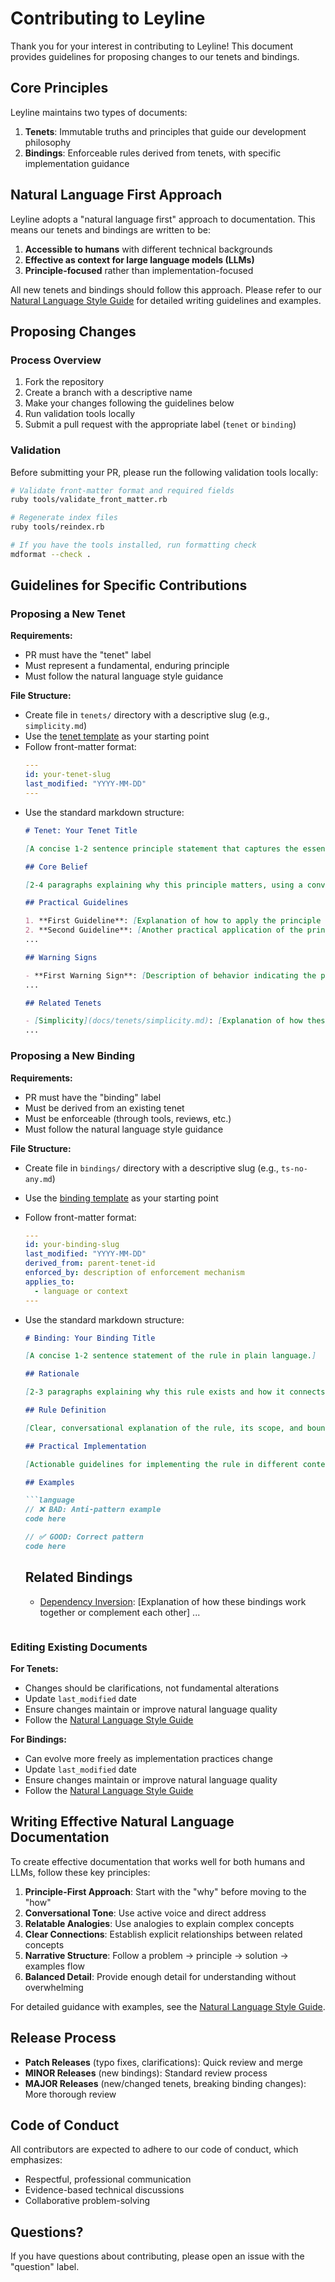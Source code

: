 # Contributing to Leyline

Thank you for your interest in contributing to Leyline! This document provides guidelines for proposing changes to our tenets and bindings.

## Core Principles

Leyline maintains two types of documents:

1. **Tenets**: Immutable truths and principles that guide our development philosophy
2. **Bindings**: Enforceable rules derived from tenets, with specific implementation guidance

## Natural Language First Approach

Leyline adopts a "natural language first" approach to documentation. This means our tenets and bindings are written to be:

1. **Accessible to humans** with different technical backgrounds
2. **Effective as context for large language models (LLMs)**
3. **Principle-focused** rather than implementation-focused

All new tenets and bindings should follow this approach. Please refer to our [Natural Language Style Guide](docs/STYLE_GUIDE_NATURAL_LANGUAGE.md) for detailed writing guidelines and examples.

## Proposing Changes

### Process Overview

1. Fork the repository
2. Create a branch with a descriptive name
3. Make your changes following the guidelines below
4. Run validation tools locally
5. Submit a pull request with the appropriate label (`tenet` or `binding`)

### Validation

Before submitting your PR, please run the following validation tools locally:

```bash
# Validate front-matter format and required fields
ruby tools/validate_front_matter.rb

# Regenerate index files
ruby tools/reindex.rb

# If you have the tools installed, run formatting check
mdformat --check .
```

## Guidelines for Specific Contributions

### Proposing a New Tenet

**Requirements:**
- PR must have the "tenet" label
- Must represent a fundamental, enduring principle
- Must follow the natural language style guidance

**File Structure:**
- Create file in `tenets/` directory with a descriptive slug (e.g., `simplicity.md`)
- Use the [tenet template](docs/templates/tenet_template.md) as your starting point
- Follow front-matter format:
  ```yaml
  ---
  id: your-tenet-slug
  last_modified: "YYYY-MM-DD"
  ---
  ```
- Use the standard markdown structure:
  ```markdown
  # Tenet: Your Tenet Title

  [A concise 1-2 sentence principle statement that captures the essence of this tenet in plain, accessible language.]

  ## Core Belief

  [2-4 paragraphs explaining why this principle matters, using a conversational tone and relatable analogies.]

  ## Practical Guidelines

  1. **First Guideline**: [Explanation of how to apply the principle in practical terms]
  2. **Second Guideline**: [Another practical application of the principle]
  ...

  ## Warning Signs

  - **First Warning Sign**: [Description of behavior indicating the principle is being violated]
  ...

  ## Related Tenets

  - [Simplicity](docs/tenets/simplicity.md): [Explanation of how these tenets relate to each other]
  ...
  ```

### Proposing a New Binding

**Requirements:**
- PR must have the "binding" label
- Must be derived from an existing tenet
- Must be enforceable (through tools, reviews, etc.)
- Must follow the natural language style guidance

**File Structure:**
- Create file in `bindings/` directory with a descriptive slug (e.g., `ts-no-any.md`)
- Use the [binding template](docs/templates/binding_template.md) as your starting point
- Follow front-matter format:
  ```yaml
  ---
  id: your-binding-slug
  last_modified: "YYYY-MM-DD"
  derived_from: parent-tenet-id
  enforced_by: description of enforcement mechanism
  applies_to:
    - language or context
  ---
  ```
- Use the standard markdown structure:
  ```markdown
  # Binding: Your Binding Title

  [A concise 1-2 sentence statement of the rule in plain language.]

  ## Rationale

  [2-3 paragraphs explaining why this rule exists and how it connects to the parent tenet. Include analogies where appropriate to make abstract concepts more relatable.]

  ## Rule Definition

  [Clear, conversational explanation of the rule, its scope, and boundaries.]

  ## Practical Implementation

  [Actionable guidelines for implementing the rule in different contexts.]

  ## Examples

  ```language
  // ❌ BAD: Anti-pattern example
  code here

  // ✅ GOOD: Correct pattern
  code here
  ```

  ## Related Bindings

  - [Dependency Inversion](docs/bindings/dependency-inversion.md): [Explanation of how these bindings work together or complement each other]
  ...
  ```

### Editing Existing Documents

**For Tenets:**
- Changes should be clarifications, not fundamental alterations
- Update `last_modified` date
- Ensure changes maintain or improve natural language quality
- Follow the [Natural Language Style Guide](docs/STYLE_GUIDE_NATURAL_LANGUAGE.md)

**For Bindings:**
- Can evolve more freely as implementation practices change
- Update `last_modified` date
- Ensure changes maintain or improve natural language quality
- Follow the [Natural Language Style Guide](docs/STYLE_GUIDE_NATURAL_LANGUAGE.md)

## Writing Effective Natural Language Documentation

To create effective documentation that works well for both humans and LLMs, follow these key principles:

1. **Principle-First Approach**: Start with the "why" before moving to the "how"
2. **Conversational Tone**: Use active voice and direct address
3. **Relatable Analogies**: Use analogies to explain complex concepts
4. **Clear Connections**: Establish explicit relationships between related concepts
5. **Narrative Structure**: Follow a problem → principle → solution → examples flow
6. **Balanced Detail**: Provide enough detail for understanding without overwhelming

For detailed guidance with examples, see the [Natural Language Style Guide](docs/STYLE_GUIDE_NATURAL_LANGUAGE.md).

## Release Process

- **Patch Releases** (typo fixes, clarifications): Quick review and merge
- **MINOR Releases** (new bindings): Standard review process
- **MAJOR Releases** (new/changed tenets, breaking binding changes): More thorough review

## Code of Conduct

All contributors are expected to adhere to our code of conduct, which emphasizes:
- Respectful, professional communication
- Evidence-based technical discussions
- Collaborative problem-solving

## Questions?

If you have questions about contributing, please open an issue with the "question" label.